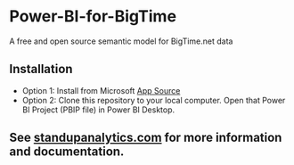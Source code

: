 # Power-BI-for-BigTime
 A free and open source semantic model for BigTime.net data

## Installation
- Option 1: Install from Microsoft [App Source](https://appsource.microsoft.com/en-us/product/power-bi/jeremyjohnson1698690911419.stand-up-analytics-for-bigtime)
- Option 2: Clone this repository to your local computer. Open that Power BI Project (PBIP file) in Power BI Desktop.

## See [standupanalytics.com](https://standupanalytics.com) for more information and documentation.
